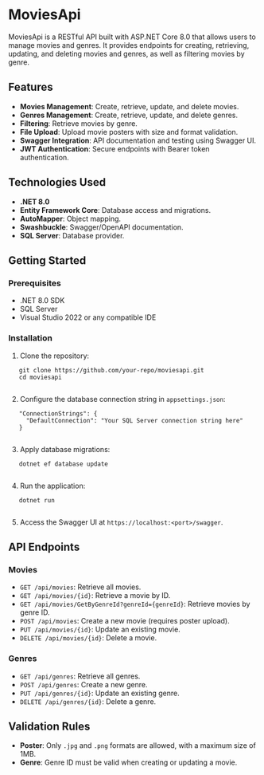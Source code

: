 
# MoviesApi

MoviesApi is a RESTful API built with ASP.NET Core 8.0 that allows users to manage movies and genres. It provides endpoints for creating, retrieving, updating, and deleting movies and genres, as well as filtering movies by genre.

## Features

- **Movies Management**: Create, retrieve, update, and delete movies.
- **Genres Management**: Create, retrieve, update, and delete genres.
- **Filtering**: Retrieve movies by genre.
- **File Upload**: Upload movie posters with size and format validation.
- **Swagger Integration**: API documentation and testing using Swagger UI.
- **JWT Authentication**: Secure endpoints with Bearer token authentication.

## Technologies Used

- **.NET 8.0**
- **Entity Framework Core**: Database access and migrations.
- **AutoMapper**: Object mapping.
- **Swashbuckle**: Swagger/OpenAPI documentation.
- **SQL Server**: Database provider.

## Getting Started

### Prerequisites

- .NET 8.0 SDK
- SQL Server
- Visual Studio 2022 or any compatible IDE

### Installation

1. Clone the repository:
   
```
   git clone https://github.com/your-repo/moviesapi.git
   cd moviesapi
   
```

2. Configure the database connection string in `appsettings.json`:
   
```
   "ConnectionStrings": {
     "DefaultConnection": "Your SQL Server connection string here"
   }
   
```

3. Apply database migrations:
   
```
   dotnet ef database update
   
```

4. Run the application:
   
```
   dotnet run
   
```

5. Access the Swagger UI at `https://localhost:<port>/swagger`.

## API Endpoints

### Movies

- `GET /api/movies`: Retrieve all movies.
- `GET /api/movies/{id}`: Retrieve a movie by ID.
- `GET /api/movies/GetByGenreId?genreId={genreId}`: Retrieve movies by genre ID.
- `POST /api/movies`: Create a new movie (requires poster upload).
- `PUT /api/movies/{id}`: Update an existing movie.
- `DELETE /api/movies/{id}`: Delete a movie.

### Genres

- `GET /api/genres`: Retrieve all genres.
- `POST /api/genres`: Create a new genre.
- `PUT /api/genres/{id}`: Update an existing genre.
- `DELETE /api/genres/{id}`: Delete a genre.

## Validation Rules

- **Poster**: Only `.jpg` and `.png` formats are allowed, with a maximum size of 1MB.
- **Genre**: Genre ID must be valid when creating or updating a movie.
